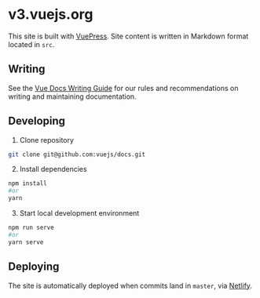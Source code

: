 # v3.vuejs.org

This site is built with [VuePress](https://vuepress.vuejs.org/). Site content is written in Markdown format located in `src`.

## Writing

See the [Vue Docs Writing Guide](https://v3.vuejs.org/guide/writing-guide.html) for our rules and recommendations on writing and maintaining documentation.

## Developing

1. Clone repository

```bash
git clone git@github.com:vuejs/docs.git
```

2. Install dependencies

```bash
npm install
#or
yarn
```

3. Start local development environment

```bash
npm run serve
#or
yarn serve
```

## Deploying

The site is automatically deployed when commits land in `master`, via [Netlify](https://www.netlify.com/).
